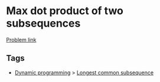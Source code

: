 # Max dot product of two subsequences

[Problem link](https://leetcode.com/problems/max-dot-product-of-two-subsequences)

## Tags

* [Dynamic programming](/README.md#Dynamic_programming) > [Longest common subsequence](/README.md#Dynamic_programming-Longest_common_subsequence)
